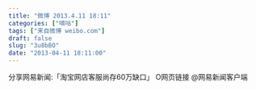 ```yaml
---
title: "微博 2013.4.11 18:11"
categories: ["嘀咕"]
tags: ["来自微博 weibo.com"]
draft: false
slug: "3u8bBO"
date: "2013-04-11 18:11:00"
---
```


<p>分享网易新闻:「淘宝网店客服尚存60万缺口」 O网页链接 @网易新闻客户端 ​​​​</p>
